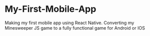 # My-First-Mobile-App
Making my first mobile app using React Native. Converting my Minesweeper JS game to a fully functional game for Android or IOS
